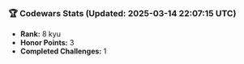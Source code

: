 ### 🏆 Codewars Stats (Updated: 2025-03-14 22:07:15 UTC)

- **Rank:** 8 kyu
- **Honor Points:** 3
- **Completed Challenges:** 1
